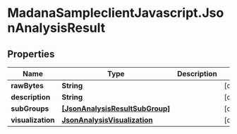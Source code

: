# MadanaSampleclientJavascript.JsonAnalysisResult

## Properties

Name | Type | Description | Notes
------------ | ------------- | ------------- | -------------
**rawBytes** | **String** |  | [optional] 
**description** | **String** |  | [optional] 
**subGroups** | [**[JsonAnalysisResultSubGroup]**](JsonAnalysisResultSubGroup.md) |  | [optional] 
**visualization** | [**JsonAnalysisVisualization**](JsonAnalysisVisualization.md) |  | [optional] 


